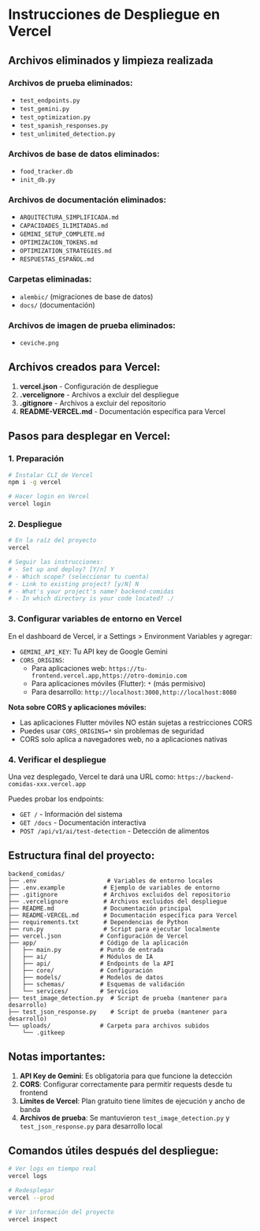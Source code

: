 # Instrucciones de Despliegue en Vercel

## Archivos eliminados y limpieza realizada

### Archivos de prueba eliminados:
- `test_endpoints.py`
- `test_gemini.py`
- `test_optimization.py`
- `test_spanish_responses.py`
- `test_unlimited_detection.py`

### Archivos de base de datos eliminados:
- `food_tracker.db`
- `init_db.py`

### Archivos de documentación eliminados:
- `ARQUITECTURA_SIMPLIFICADA.md`
- `CAPACIDADES_ILIMITADAS.md`
- `GEMINI_SETUP_COMPLETE.md`
- `OPTIMIZACION_TOKENS.md`
- `OPTIMIZATION_STRATEGIES.md`
- `RESPUESTAS_ESPAÑOL.md`

### Carpetas eliminadas:
- `alembic/` (migraciones de base de datos)
- `docs/` (documentación)

### Archivos de imagen de prueba eliminados:
- `ceviche.png`

## Archivos creados para Vercel:

1. **vercel.json** - Configuración de despliegue
2. **.vercelignore** - Archivos a excluir del despliegue
3. **.gitignore** - Archivos a excluir del repositorio
4. **README-VERCEL.md** - Documentación específica para Vercel

## Pasos para desplegar en Vercel:

### 1. Preparación
```bash
# Instalar CLI de Vercel
npm i -g vercel

# Hacer login en Vercel
vercel login
```

### 2. Despliegue
```bash
# En la raíz del proyecto
vercel

# Seguir las instrucciones:
# - Set up and deploy? [Y/n] Y
# - Which scope? (seleccionar tu cuenta)
# - Link to existing project? [y/N] N
# - What's your project's name? backend-comidas
# - In which directory is your code located? ./
```

### 3. Configurar variables de entorno en Vercel
En el dashboard de Vercel, ir a Settings > Environment Variables y agregar:

- `GEMINI_API_KEY`: Tu API key de Google Gemini
- `CORS_ORIGINS`: 
  - Para aplicaciones web: `https://tu-frontend.vercel.app,https://otro-dominio.com`
  - Para aplicaciones móviles (Flutter): `*` (más permisivo)
  - Para desarrollo: `http://localhost:3000,http://localhost:8080`

**Nota sobre CORS y aplicaciones móviles:**
- Las aplicaciones Flutter móviles NO están sujetas a restricciones CORS
- Puedes usar `CORS_ORIGINS=*` sin problemas de seguridad
- CORS solo aplica a navegadores web, no a aplicaciones nativas

### 4. Verificar el despliegue
Una vez desplegado, Vercel te dará una URL como:
`https://backend-comidas-xxx.vercel.app`

Puedes probar los endpoints:
- `GET /` - Información del sistema
- `GET /docs` - Documentación interactiva
- `POST /api/v1/ai/test-detection` - Detección de alimentos

## Estructura final del proyecto:

```
backend_comidas/
├── .env                    # Variables de entorno locales
├── .env.example           # Ejemplo de variables de entorno
├── .gitignore             # Archivos excluidos del repositorio
├── .vercelignore          # Archivos excluidos del despliegue
├── README.md              # Documentación principal
├── README-VERCEL.md       # Documentación específica para Vercel
├── requirements.txt       # Dependencias de Python
├── run.py                 # Script para ejecutar localmente
├── vercel.json           # Configuración de Vercel
├── app/                  # Código de la aplicación
│   ├── main.py           # Punto de entrada
│   ├── ai/               # Módulos de IA
│   ├── api/              # Endpoints de la API
│   ├── core/             # Configuración
│   ├── models/           # Modelos de datos
│   ├── schemas/          # Esquemas de validación
│   └── services/         # Servicios
├── test_image_detection.py  # Script de prueba (mantener para desarrollo)
├── test_json_response.py    # Script de prueba (mantener para desarrollo)
└── uploads/              # Carpeta para archivos subidos
    └── .gitkeep
```

## Notas importantes:

1. **API Key de Gemini**: Es obligatoria para que funcione la detección
2. **CORS**: Configurar correctamente para permitir requests desde tu frontend
3. **Límites de Vercel**: Plan gratuito tiene límites de ejecución y ancho de banda
4. **Archivos de prueba**: Se mantuvieron `test_image_detection.py` y `test_json_response.py` para desarrollo local

## Comandos útiles después del despliegue:

```bash
# Ver logs en tiempo real
vercel logs

# Redesplegar
vercel --prod

# Ver información del proyecto
vercel inspect
```